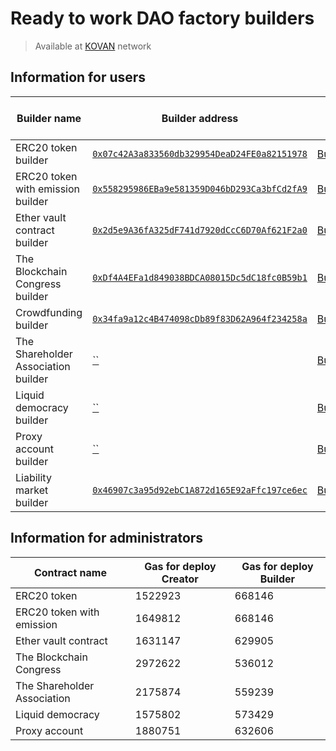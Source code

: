 # Ready to work DAO factory builders

> Available at [KOVAN](https://kovan.etherscan.io) network

## Information for users

Builder name | Builder address  | Builder abi   | Abi for created contract | Gas for use | Service fee
-------------|------------------|---------------|--------------------------|-------------|-------------
ERC20 token builder | [`0x07c42A3a833560db329954DeaD24FE0a82151978`](https://kovan.etherscan.io/address/0x07c42A3a833560db329954DeaD24FE0a82151978) |  [BuilderToken.json](https://raw.githubusercontent.com/airalab/core/master/abi/builder/BuilderToken.json) | [Token.json](https://raw.githubusercontent.com/airalab/core/master/abi/modules/Token.json) | - | 0.1 Ether
ERC20 token with emission builder |  [`0x558295986EBa9e581359D046bD293Ca3bfCd2fA9`](https://kovan.etherscan.io/address/0x558295986EBa9e581359D046bD293Ca3bfCd2fA9) | [BuilderTokenEmission.json](https://raw.githubusercontent.com/airalab/core/master/abi/builder/BuilderTokenEmission.json) | [TokenEmission.json](https://raw.githubusercontent.com/airalab/core/master/abi/modules/TokenEmission.json) | - | 0.1 Ether
Ether vault contract builder |   [`0x2d5e9A36fA325dF741d7920dCcC6D70Af621F2a0`](https://kovan.etherscan.io/address/0x2d5e9A36fA325dF741d7920dCcC6D70Af621F2a0) |  [BuilderTokenEther.json](https://raw.githubusercontent.com/airalab/core/master/abi/builder/BuilderTokenEther.json) | [TokenEther.json](https://raw.githubusercontent.com/airalab/core/master/abi/modules/TokenEther.json) | - | 0.1 Ether
The Blockchain Congress builder | [`0xDf4A4EFa1d849038BDCA08015Dc5dC18fc0B59b1`](https://kovan.etherscan.io/address/0xDf4A4EFa1d849038BDCA08015Dc5dC18fc0B59b1) |  [BuilderCongress.json](https://raw.githubusercontent.com/airalab/core/master/abi/builder/BuilderCongress.json) | [Congress.json](https://raw.githubusercontent.com/airalab/core/master/abi/modules/Congress.json) | - | 0.1 Ether
Crowdfunding builder |   [`0x34fa9a12c4B474098cDb89f83D62A964f234258a`](https://kovan.etherscan.io/address/0x34fa9a12c4B474098cDb89f83D62A964f234258a) |  [BuilderCrowdfunding.json](https://raw.githubusercontent.com/airalab/core/master/abi/builder/BuilderCrowdfunding.json) | [Proxy.json](https://raw.githubusercontent.com/airalab/core/master/abi/modules/Crowdfunding.json) | - | 0.1 Ether
The Shareholder Association builder |  [``](https://kovan.etherscan.io/address/) |  [BuilderAssociation.json](https://raw.githubusercontent.com/airalab/core/master/abi/builder/BuilderAssociation.json) | [Association.json](https://raw.githubusercontent.com/airalab/core/master/abi/modules/Association.json) | - | 0.1 Ether
Liquid democracy builder |   [``](https://kovan.etherscan.io/address/) |  [BuilderLiquidDemocracy.json](https://raw.githubusercontent.com/airalab/core/master/abi/builder/BuilderLiquidDemocracy.json) | [LiquidDemocracy.json](https://raw.githubusercontent.com/airalab/core/master/abi/modules/LiquidDemocracy.json) | - | 0.1 Ether
Proxy account builder |   [``](https://kovan.etherscan.io/address/) |  [BuilderProxy.json](https://raw.githubusercontent.com/airalab/core/master/abi/builder/BuilderProxy.json) | [Proxy.json](https://raw.githubusercontent.com/airalab/core/master/abi/modules/Proxy.json) | - | 0.1 Ether
Liability market builder |   [`0x46907c3a95d92ebC1A872d165E92aFfc197ce6ec`](https://kovan.etherscan.io/address/0x46907c3a95d92ebC1A872d165E92aFfc197ce6ec) |  [BuilderLiabilityMarket.json](https://raw.githubusercontent.com/airalab/DAO-Factory/develop/abi/builder/BuilderLiabilityMarket.json) | [LiabilityMarket.json](https://raw.githubusercontent.com/airalab/core/develop/abi/modules/LiabilityMarket.json) | - | 0 Ether

## Information for administrators

Contract name               | Gas for deploy Creator | Gas for deploy Builder
----------------------------|-----------------|----------------
ERC20 token                 | 1522923         | 668146
ERC20 token with emission   | 1649812         | 668146
Ether vault contract        | 1631147         | 629905
The Blockchain Congress     | 2972622         | 536012
The Shareholder Association | 2175874         | 559239
Liquid democracy            | 1575802         | 573429
Proxy account               | 1880751         | 632606
